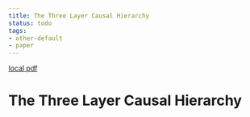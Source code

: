 ```yaml
---
title: The Three Layer Causal Hierarchy
status: todo
tags:
- other-default
- paper
---
```


[local pdf](../../../pdfs/The%20Three%20Layer%20Causal%20Hierarchy.pdf)

# The Three Layer Causal Hierarchy
